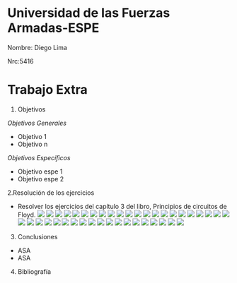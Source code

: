 # Universidad de las Fuerzas Armadas-ESPE
Nombre: Diego Lima

Nrc:5416

# Trabajo Extra

1. Objetivos

 _Objetivos Generales_

* Objetivo 1
* Objetivo n

_Objetivos Específicos_

* Objetivo espe 1
* Objetivo espe 2


2.Resolución de los ejercicios
* Resolver los ejercicios del capítulo 3 del libro, Principios de circuitos de Floyd.
![](https://github.com/DiegoLimaespe/TRABAJO-EXTRA-FOTOS/blob/main/1.jpg)
![](https://github.com/DiegoLimaespe/TRABAJO-EXTRA-FOTOS/blob/main/2.jpg)
![](https://github.com/DiegoLimaespe/TRABAJO-EXTRA-FOTOS/blob/main/5.jpg)
![](https://github.com/DiegoLimaespe/TRABAJO-EXTRA-FOTOS/blob/main/5.2.jpg)
![](https://github.com/DiegoLimaespe/TRABAJO-EXTRA-FOTOS/blob/main/5.1.jpg)
![](https://github.com/DiegoLimaespe/TRABAJO-EXTRA-FOTOS/blob/main/6.jpg)
![](https://github.com/DiegoLimaespe/TRABAJO-EXTRA-FOTOS/blob/main/7.jpg)
![](https://github.com/DiegoLimaespe/TRABAJO-EXTRA-FOTOS/blob/main/7.1.jpg)
![](https://github.com/DiegoLimaespe/TRABAJO-EXTRA-FOTOS/blob/main/8.jpg)
![](https://github.com/DiegoLimaespe/TRABAJO-EXTRA-FOTOS/blob/main/8.1.jpg)
![](https://github.com/DiegoLimaespe/TRABAJO-EXTRA-FOTOS/blob/main/9.jpg)
![](https://github.com/DiegoLimaespe/TRABAJO-EXTRA-FOTOS/blob/main/9.1.jpg)
![](https://github.com/DiegoLimaespe/TRABAJO-EXTRA-FOTOS/blob/main/10.jpg)
![](https://github.com/DiegoLimaespe/TRABAJO-EXTRA-FOTOS/blob/main/11.jpg)
![](https://github.com/DiegoLimaespe/TRABAJO-EXTRA-FOTOS/blob/main/12.jpg)
![](https://github.com/DiegoLimaespe/TRABAJO-EXTRA-FOTOS/blob/main/13.jpg)
![](https://github.com/DiegoLimaespe/TRABAJO-EXTRA-FOTOS/blob/main/13.2.jpg)
![](https://github.com/DiegoLimaespe/TRABAJO-EXTRA-FOTOS/blob/main/13.3.jpg)
![](https://github.com/DiegoLimaespe/TRABAJO-EXTRA-FOTOS/blob/main/13.4.jpg)
![](https://github.com/DiegoLimaespe/TRABAJO-EXTRA-FOTOS/blob/main/13.5.jpg)
![](https://github.com/DiegoLimaespe/TRABAJO-EXTRA-FOTOS/blob/main/14.jpg)
![](https://github.com/DiegoLimaespe/TRABAJO-EXTRA-FOTOS/blob/main/15.jpg)
![](https://github.com/DiegoLimaespe/TRABAJO-EXTRA-FOTOS/blob/main/16.jpg)
![](https://github.com/DiegoLimaespe/TRABAJO-EXTRA-FOTOS/blob/main/17.jpg)
![](https://github.com/DiegoLimaespe/TRABAJO-EXTRA-FOTOS/blob/main/18.jpg)
![](https://github.com/DiegoLimaespe/TRABAJO-EXTRA-FOTOS/blob/main/19.jpg)
![](https://github.com/DiegoLimaespe/TRABAJO-EXTRA-FOTOS/blob/main/22.jpg)
![](https://github.com/DiegoLimaespe/TRABAJO-EXTRA-FOTOS/blob/main/23.jpg)
![](https://github.com/DiegoLimaespe/TRABAJO-EXTRA-FOTOS/blob/main/24.jpg)
![](https://github.com/DiegoLimaespe/TRABAJO-EXTRA-FOTOS/blob/main/25.jpg)
![](https://github.com/DiegoLimaespe/TRABAJO-EXTRA-FOTOS/blob/main/26.jpg)
![](https://github.com/DiegoLimaespe/TRABAJO-EXTRA-FOTOS/blob/main/27.jpg)
![](https://github.com/DiegoLimaespe/TRABAJO-EXTRA-FOTOS/blob/main/28.jpg)
![](https://github.com/DiegoLimaespe/TRABAJO-EXTRA-FOTOS/blob/main/29.jpg)
![](https://github.com/DiegoLimaespe/TRABAJO-EXTRA-FOTOS/blob/main/30.jpg)
![](https://github.com/DiegoLimaespe/TRABAJO-EXTRA-FOTOS/blob/main/32.jpg)
![](https://github.com/DiegoLimaespe/TRABAJO-EXTRA-FOTOS/blob/main/33.jpg)
![](https://github.com/DiegoLimaespe/TRABAJO-EXTRA-FOTOS/blob/main/34.jpg)
![](https://github.com/DiegoLimaespe/TRABAJO-EXTRA-FOTOS/blob/main/35.jpg)
![](https://github.com/DiegoLimaespe/TRABAJO-EXTRA-FOTOS/blob/main/36.jpg)
![](https://github.com/DiegoLimaespe/TRABAJO-EXTRA-FOTOS/blob/main/37.jpg)

3. Conclusiones

* ASA
* ASA

4. Bibliografía
